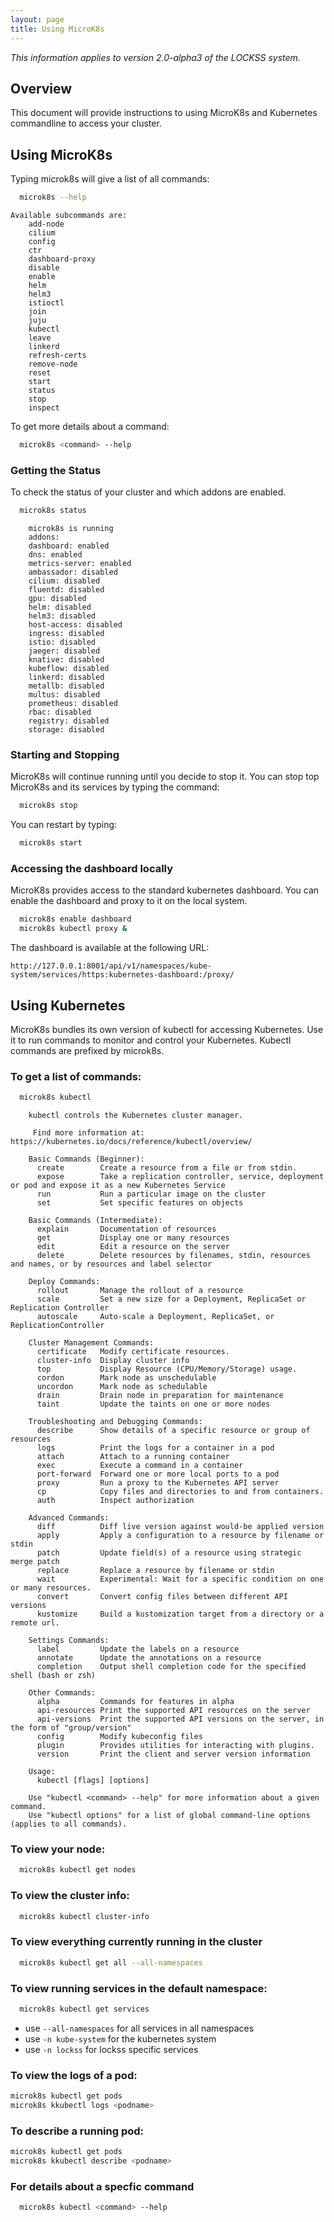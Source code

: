 ```yaml
---
layout: page
title: Using MicroK8s
---
```


*This information applies to version 2.0-alpha3 of the LOCKSS system.*

## Overview

This document will provide instructions to using MicroK8s and Kubernetes commandline to access your cluster.

## Using MicroK8s
Typing microk8s will give a list of all commands:

```bash
  microk8s --help
```

```text
Available subcommands are:
	add-node
	cilium
	config
	ctr
	dashboard-proxy
	disable
	enable
	helm
	helm3
	istioctl
	join
	juju
	kubectl
	leave
	linkerd
	refresh-certs
	remove-node
	reset
	start
	status
	stop
	inspect
```

To get more details about a command:

```bash
  microk8s <command> --help
```

### Getting the Status
To check the status of your cluster and which addons are enabled.

```bash
  microk8s status
```

```text
	microk8s is running
	addons:
	dashboard: enabled
	dns: enabled
	metrics-server: enabled
	ambassador: disabled
	cilium: disabled
	fluentd: disabled
	gpu: disabled
	helm: disabled
	helm3: disabled
	host-access: disabled
	ingress: disabled
	istio: disabled
	jaeger: disabled
	knative: disabled
	kubeflow: disabled
	linkerd: disabled
	metallb: disabled
	multus: disabled
	prometheus: disabled
	rbac: disabled
	registry: disabled
	storage: disabled
```
### Starting and Stopping
MicroK8s will continue running until you decide to stop it. You can stop top MicroK8s and its services by typing the command:

```bash
  microk8s stop
```

You can restart by typing:

```bash
  microk8s start
```

### Accessing the dashboard locally
MicroK8s provides access to the standard kubernetes dashboard.  You can enable the dashboard and proxy to it on the local system.

```bash
  microk8s enable dashboard
  microk8s kubectl proxy &
```

The dashboard is available at the following URL:

```text
http://127.0.0.1:8001/api/v1/namespaces/kube-system/services/https:kubernetes-dashboard:/proxy/
```

## Using Kubernetes
MicroK8s bundles its own version of kubectl for accessing Kubernetes. Use it to run commands to monitor and control your Kubernetes. Kubectl commands are prefixed by microk8s. 

### To get a list of commands:

```bash
  microk8s kubectl
```

```text
	kubectl controls the Kubernetes cluster manager.
	
	 Find more information at: https://kubernetes.io/docs/reference/kubectl/overview/
	
	Basic Commands (Beginner):
	  create        Create a resource from a file or from stdin.
	  expose        Take a replication controller, service, deployment or pod and expose it as a new Kubernetes Service
	  run           Run a particular image on the cluster
	  set           Set specific features on objects
	
	Basic Commands (Intermediate):
	  explain       Documentation of resources
	  get           Display one or many resources
	  edit          Edit a resource on the server
	  delete        Delete resources by filenames, stdin, resources and names, or by resources and label selector
	
	Deploy Commands:
	  rollout       Manage the rollout of a resource
	  scale         Set a new size for a Deployment, ReplicaSet or Replication Controller
	  autoscale     Auto-scale a Deployment, ReplicaSet, or ReplicationController
	
	Cluster Management Commands:
	  certificate   Modify certificate resources.
	  cluster-info  Display cluster info
	  top           Display Resource (CPU/Memory/Storage) usage.
	  cordon        Mark node as unschedulable
	  uncordon      Mark node as schedulable
	  drain         Drain node in preparation for maintenance
	  taint         Update the taints on one or more nodes
	
	Troubleshooting and Debugging Commands:
	  describe      Show details of a specific resource or group of resources
	  logs          Print the logs for a container in a pod
	  attach        Attach to a running container
	  exec          Execute a command in a container
	  port-forward  Forward one or more local ports to a pod
	  proxy         Run a proxy to the Kubernetes API server
	  cp            Copy files and directories to and from containers.
	  auth          Inspect authorization
	
	Advanced Commands:
	  diff          Diff live version against would-be applied version
	  apply         Apply a configuration to a resource by filename or stdin
	  patch         Update field(s) of a resource using strategic merge patch
	  replace       Replace a resource by filename or stdin
	  wait          Experimental: Wait for a specific condition on one or many resources.
	  convert       Convert config files between different API versions
	  kustomize     Build a kustomization target from a directory or a remote url.
	
	Settings Commands:
	  label         Update the labels on a resource
	  annotate      Update the annotations on a resource
	  completion    Output shell completion code for the specified shell (bash or zsh)
	
	Other Commands:
	  alpha         Commands for features in alpha
	  api-resources Print the supported API resources on the server
	  api-versions  Print the supported API versions on the server, in the form of "group/version"
	  config        Modify kubeconfig files
	  plugin        Provides utilities for interacting with plugins.
	  version       Print the client and server version information
	
	Usage:
	  kubectl [flags] [options]
	
	Use "kubectl <command> --help" for more information about a given command.
	Use "kubectl options" for a list of global command-line options (applies to all commands).
```
### To view your node:

```bash
  microk8s kubectl get nodes
```

### To view the cluster info:

```bash
  microk8s kubectl cluster-info
```

### To view everything currently running in the cluster


```bash
  microk8s kubectl get all --all-namespaces
```

### To view running services in the default namespace:

```bash
  microk8s kubectl get services
```
* use `--all-namespaces` for all services in all namespaces
* use `-n kube-system` for the kubernetes system
* use `-n lockss` for lockss specific services

### To view the logs of a pod:

```bash
microk8s kubectl get pods 
microk8s kkubectl logs <podname>
```

### To describe a running pod:

```bash
microk8s kubectl get pods 
microk8s kkubectl describe <podname>
```


### For details about a specfic command

```bash
  microk8s kubectl <command> --help
```
